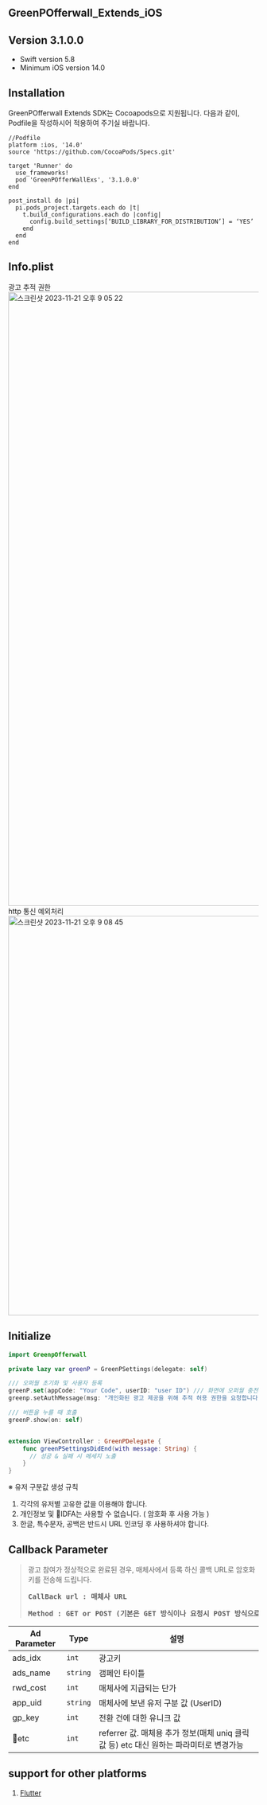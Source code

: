 ## GreenPOfferwall_Extends_iOS

## Version 3.1.0.0
- Swift version 5.8
- Minimum iOS version 14.0
  
## Installation
GreenPOfferwall Extends SDK는 Cocoapods으로 지원됩니다. 다음과 같이, Podfile을 작성하시어 적용하여 주기실 바랍니다.  
```
//Podfile
platform :ios, '14.0'
source 'https://github.com/CocoaPods/Specs.git'

target 'Runner' do
  use_frameworks!
  pod 'GreenPOfferWallExs', '3.1.0.0'
end

post_install do |pi|
  pi.pods_project.targets.each do |t|
    t.build_configurations.each do |config|
      config.build_settings[‘BUILD_LIBRARY_FOR_DISTRIBUTION’] = ‘YES’
    end
  end
end
```
## Info.plist
광고 추적 권한<br>
<img width="1234" alt="스크린샷 2023-11-21 오후 9 05 22" src="https://i.imgur.com/liFxkik.png">
<br>http 통신 예외처리<br>
<img width="803" alt="스크린샷 2023-11-21 오후 9 08 45" src="https://i.imgur.com/l1k18ai.png">

## Initialize
```swift
import GreenpOfferwall

private lazy var greenP = GreenPSettings(delegate: self)

/// 오퍼월 초기화 및 사용자 등록
greenP.set(appCode: "Your Code", userID: "user ID") /// 화면에 오퍼월 충전소를 호출하는 함수.
greenp.setAuthMessage(msg: "개인화된 광고 제공을 위해 추적 허용 권한을 요청합니다.") // 광고 추적 거부시 권한 요청 팝업 문구 커스텀 용

/// 버튼을 누를 때 호출
greenP.show(on: self)


extension ViewController : GreenPDelegate {
    func greenPSettingsDidEnd(with message: String) {
      // 성공 & 실패 시 메세지 노출
    }
}

```
※ 유저 구분값 생성 규칙
1. 각각의 유저별 고유한 값을 이용해야 합니다.
2. 개인정보 및 IDFA는 사용할 수 없습니다. ( 암호화 후 사용 가능 )
3. 한글, 특수문자, 공백은 반드시 URL 인코딩 후 사용하셔야 합니다.

## Callback Parameter  
> 광고 참여가 정상적으로 완료된 경우, 매체사에서 등록 하신 콜백 URL로 암호화키를 전송해 드립니다.
> <pre><b>CallBack url : 매체사 URL</b></pre>
> <pre><b>Method : GET or POST (기본은 GET 방식이나 요청시 POST 방식으로도 가능합니다.</b></pre>
|Ad Parameter|Type|설명|
|----------------|-------------------------------|-----------------------------|
|ads_idx   |`int`    |광고키             |
|ads_name  |`string` |갬페인 타이틀        |
|rwd_cost  |`int`    |매체사에 지급되는 단가 |
|app_uid   |`string` |매체사에 보낸 유저 구분 값 (UserID) |
|gp_key    |`int`    |전환 건에 대한 유니크 값 |
|etc       |`int`    |referrer 값. 매체용 추가 정보(매체 uniq 클릭값 등) etc 대신 원하는 파라미터로 변경가능 |

## support for other platforms
1. [Flutter](https://github.com/rnd-adforus/GreenpSDK_iOS/wiki/Flutter-GreenpOfferwall-SDK-for-%08iOS)
